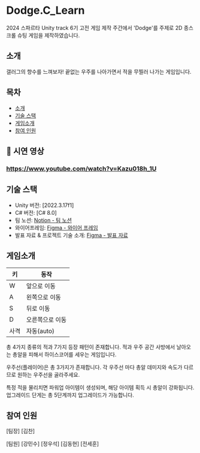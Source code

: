 # Dodge.C_Learn

2024 스파르타 Unity track 6기 고전 게임 제작 주간에서 'Dodge'를 주제로 2D 종스크롤 슈팅 게임을 제작하였습니다.

## 소개
갤러그의 향수를 느껴보자!
끝없는 우주를 나아가면서 적을 무찔러 나가는 게임입니다.

## 목차
- [소개](#소개)
- [기술 스택](#기술-스택)
- [게임소개](#게임소개)
- [참여 인원](#깃허브링크)

## 🎥 시연 영상
### https://www.youtube.com/watch?v=Kazu018h_1U

## 기술 스택

- Unity 버전: [2022.3.17f1]
- C# 버전: [C# 8.0]
- 팀 노션: [Notion - 팀 노션](https://www.notion.so/e193b9df410b4432b2758f12d687f8cb)
- 와이어프레임: [Figma - 와이어 프레임](https://www.figma.com/board/V5nljnfyh8pMLzz7yOLxe8/Untitled?node-id=0-1&node-type=canvas&t=nM0Hf0zJCOf2Bv34-0) 
- 발표 자료 & 프로젝트 기술 소개: [Figma - 발표 자료](https://www.figma.com/board/V5nljnfyh8pMLzz7yOLxe8/1%EC%A1%B0-%ED%94%BC%EA%B7%B8%EB%A7%88?node-id=0-1&node-type=canvas&t=m7hKAkoG2PslU8iv-0)

## 게임소개

| 키   | 동작         |
|------|--------------|
| W    | 앞으로 이동  |
| A    | 왼쪽으로 이동 |
| S    | 뒤로 이동    |
| D    | 오른쪽으로 이동 |
| 사격 | 자동(auto) |

총 4가지 종류의 적과 7가지 등장 패턴이 존재합니다.
적과 우주 공간 사방에서 날아오는 총알을 피해서 하이스코어를 세우는 게임입니다.

우주선(플레이어)은 총 3가지가 존재합니다.
각 우주선 마다 총알 데미지와 속도가 다르므로 원하는 우주선을 골라주세요.

특정 적을 물리치면 파워업 아이템이 생성되며, 해당 아이템 획득 시 총알이 강화됩니다.
업그레이드 단게는 총 5단계까지 업그레이드가 가능합니다.

## 참여 인원

[팀장]
[김찬]

[팀원]
[강민수]
[정우석]
[김동현]
[전세훈]

